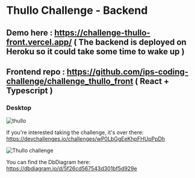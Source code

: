 # Thullo Challenge - Backend

## Demo here : https://challenge-thullo-front.vercel.app/ ( The backend is deployed on Heroku so it could take some time to wake up )

## Frontend repo : https://github.com/ips-coding-challenge/challenge_thullo_front ( React + Typescript )

### Desktop

![thullo](https://res.cloudinary.com/trucmachin/image/upload/v1607264331/screen_thullo_s1pln9.jpg)

If you're interested taking the challenge, it's over there: https://devchallenges.io/challenges/wP0LbGgEeKhpFHUpPpDh

![Thullo challenge](https://firebasestorage.googleapis.com/v0/b/devchallenges-1234.appspot.com/o/challengesDesigns%2FThulloThumbnail.png?alt=media&token=e4ca3ada-be39-4452-b9ab-64b21f91b4c8)

You can find the DbDiagram here: https://dbdiagram.io/d/5f26cd567543d301bf5d929e
